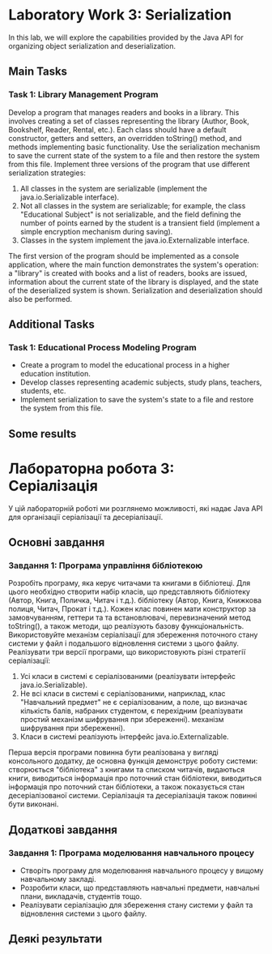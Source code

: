 # Laboratory Work 3: Serialization

In this lab, we will explore the capabilities provided by the Java API for organizing object serialization and
deserialization.

## Main Tasks

### Task 1: Library Management Program

Develop a program that manages readers and books in a library. This involves creating a set of classes representing the
library (Author, Book, Bookshelf, Reader, Rental, etc.). Each class should have a default constructor, getters and
setters, an overridden toString() method, and methods implementing basic functionality. Use the serialization mechanism
to save the current state of the system to a file and then restore the system from this file. Implement three versions
of the program that use different serialization strategies:

1. All classes in the system are serializable (implement the java.io.Serializable interface).
2. Not all classes in the system are serializable; for example, the class "Educational Subject" is not serializable, and
   the field defining the number of points earned by the student is a transient field (implement a simple encryption
   mechanism during saving).
3. Classes in the system implement the java.io.Externalizable interface.

The first version of the program should be implemented as a console application, where the main function demonstrates
the system's operation: a "library" is created with books and a list of readers, books are issued, information about the
current state of the library is displayed, and the state of the deserialized system is shown. Serialization and
deserialization should also be performed.

## Additional Tasks

### Task 1: Educational Process Modeling Program

- Create a program to model the educational process in a higher education institution.
- Develop classes representing academic subjects, study plans, teachers, students, etc.
- Implement serialization to save the system's state to a file and restore the system from this file.

## Some results

# Лабораторна робота 3: Серіалізація

У цій лабораторній роботі ми розглянемо можливості, які надає Java API для організації серіалізації та
десеріалізації.

## Основні завдання

### Завдання 1: Програма управління бібліотекою

Розробіть програму, яка керує читачами та книгами в бібліотеці. Для цього необхідно створити набір класів, що представляють бібліотеку (Автор, Книга, Поличка, Читач і т.д.).
бібліотеку (Автор, Книга, Книжкова полиця, Читач, Прокат і т.д.). Кожен клас повинен мати конструктор за замовчуванням, геттери та
та встановлювачі, перевизначений метод toString(), а також методи, що реалізують базову функціональність. Використовуйте механізм серіалізації
для збереження поточного стану системи у файл і подальшого відновлення системи з цього файлу. Реалізувати три версії
програми, що використовують різні стратегії серіалізації:

1. Усі класи в системі є серіалізованими (реалізувати інтерфейс java.io.Serializable).
2. Не всі класи в системі є серіалізованими, наприклад, клас "Навчальний предмет" не є серіалізованим, а
   поле, що визначає кількість балів, набраних студентом, є перехідним (реалізувати простий механізм шифрування при збереженні).
   механізм шифрування при збереженні).
3. Класи в системі реалізують інтерфейс java.io.Externalizable.

Перша версія програми повинна бути реалізована у вигляді консольного додатку, де основна функція демонструє
роботу системи: створюється "бібліотека" з книгами та списком читачів, видаються книги, виводиться інформація про
поточний стан бібліотеки, виводиться інформація про поточний стан бібліотеки, а також показується стан десеріалізованої системи. Серіалізація та
десеріалізація також повинні бути виконані.

## Додаткові завдання

### Завдання 1: Програма моделювання навчального процесу

- Створіть програму для моделювання навчального процесу у вищому навчальному закладі.
- Розробити класи, що представляють навчальні предмети, навчальні плани, викладачів, студентів тощо.
- Реалізувати серіалізацію для збереження стану системи у файл та відновлення системи з цього файлу.

## Деякі результати